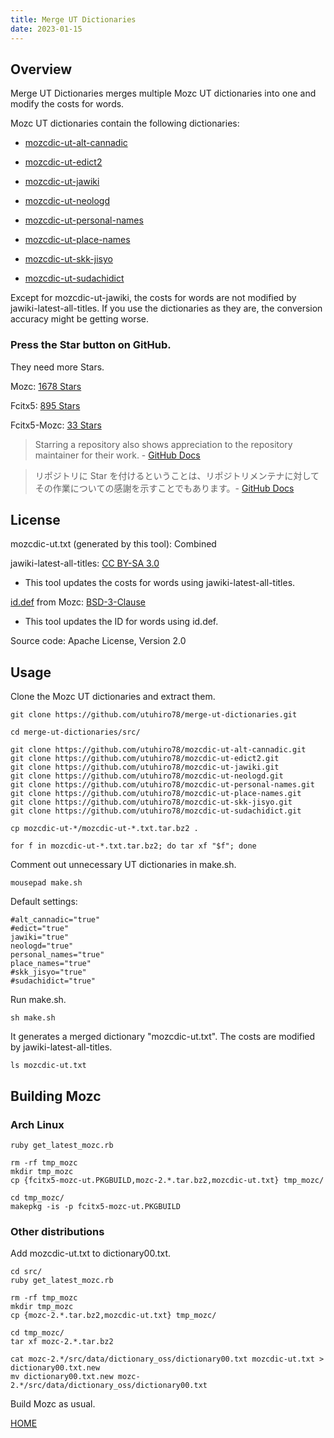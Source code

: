```yaml
---
title: Merge UT Dictionaries
date: 2023-01-15
---
```


## Overview

Merge UT Dictionaries merges multiple Mozc UT dictionaries into one and modify the costs for words.

Mozc UT dictionaries contain the following dictionaries:

- [mozcdic-ut-alt-cannadic](https://github.com/utuhiro78/mozcdic-ut-alt-cannadic)

- [mozcdic-ut-edict2](https://github.com/utuhiro78/mozcdic-ut-edict2)

- [mozcdic-ut-jawiki](https://github.com/utuhiro78/mozcdic-ut-jawiki)

- [mozcdic-ut-neologd](https://github.com/utuhiro78/mozcdic-ut-neologd)

- [mozcdic-ut-personal-names](https://github.com/utuhiro78/mozcdic-ut-personal-names)

- [mozcdic-ut-place-names](https://github.com/utuhiro78/mozcdic-ut-place-names)

- [mozcdic-ut-skk-jisyo](https://github.com/utuhiro78/mozcdic-ut-skk-jisyo)

- [mozcdic-ut-sudachidict](https://github.com/utuhiro78/mozcdic-ut-sudachidict)

Except for mozcdic-ut-jawiki, the costs for words are not modified by jawiki-latest-all-titles. If you use the dictionaries as they are, the conversion accuracy might be getting worse.

### Press the Star button on GitHub.

They need more Stars.

Mozc: [1678 Stars](https://github.com/google/mozc)

Fcitx5: [895 Stars](https://github.com/fcitx/fcitx5)

Fcitx5-Mozc: [33 Stars](https://github.com/fcitx/mozc)

> Starring a repository also shows appreciation to the repository maintainer for their work. - [GitHub Docs](https://docs.github.com/en/get-started/exploring-projects-on-github/saving-repositories-with-stars)

> リポジトリに Star を付けるということは、リポジトリメンテナに対してその作業についての感謝を示すことでもあります。- [GitHub Docs](https://docs.github.com/ja/get-started/exploring-projects-on-github/saving-repositories-with-stars)

## License

mozcdic-ut.txt (generated by this tool): Combined

jawiki-latest-all-titles: [CC BY-SA 3.0](https://ja.wikipedia.org/wiki/Wikipedia:ウィキペディアを二次利用する)

- This tool updates the costs for words using jawiki-latest-all-titles.

[id.def](https://github.com/google/mozc/blob/master/src/data/dictionary_oss/id.def) from Mozc: [BSD-3-Clause](https://github.com/google/mozc)

- This tool updates the ID for words using id.def.

Source code: Apache License, Version 2.0

## Usage

Clone the Mozc UT dictionaries and extract them.

```
git clone https://github.com/utuhiro78/merge-ut-dictionaries.git

cd merge-ut-dictionaries/src/

git clone https://github.com/utuhiro78/mozcdic-ut-alt-cannadic.git
git clone https://github.com/utuhiro78/mozcdic-ut-edict2.git
git clone https://github.com/utuhiro78/mozcdic-ut-jawiki.git
git clone https://github.com/utuhiro78/mozcdic-ut-neologd.git
git clone https://github.com/utuhiro78/mozcdic-ut-personal-names.git
git clone https://github.com/utuhiro78/mozcdic-ut-place-names.git
git clone https://github.com/utuhiro78/mozcdic-ut-skk-jisyo.git
git clone https://github.com/utuhiro78/mozcdic-ut-sudachidict.git

cp mozcdic-ut-*/mozcdic-ut-*.txt.tar.bz2 .

for f in mozcdic-ut-*.txt.tar.bz2; do tar xf "$f"; done
```

Comment out unnecessary UT dictionaries in make.sh.

```
mousepad make.sh
```

Default settings:

```
#alt_cannadic="true"
#edict="true"
jawiki="true"
neologd="true"
personal_names="true"
place_names="true"
#skk_jisyo="true"
#sudachidict="true"
```

Run make.sh.

```
sh make.sh
```

It generates a merged dictionary "mozcdic-ut.txt". The costs are modified by jawiki-latest-all-titles.

```
ls mozcdic-ut.txt
```

## Building Mozc

### Arch Linux

```
ruby get_latest_mozc.rb 

rm -rf tmp_mozc
mkdir tmp_mozc
cp {fcitx5-mozc-ut.PKGBUILD,mozc-2.*.tar.bz2,mozcdic-ut.txt} tmp_mozc/

cd tmp_mozc/
makepkg -is -p fcitx5-mozc-ut.PKGBUILD
```

### Other distributions

Add mozcdic-ut.txt to dictionary00.txt.

```
cd src/
ruby get_latest_mozc.rb 

rm -rf tmp_mozc
mkdir tmp_mozc
cp {mozc-2.*.tar.bz2,mozcdic-ut.txt} tmp_mozc/

cd tmp_mozc/
tar xf mozc-2.*.tar.bz2

cat mozc-2.*/src/data/dictionary_oss/dictionary00.txt mozcdic-ut.txt > dictionary00.txt.new
mv dictionary00.txt.new mozc-2.*/src/data/dictionary_oss/dictionary00.txt
```

Build Mozc as usual.

[HOME](http://linuxplayers.g1.xrea.com/mozc-ut.html)
